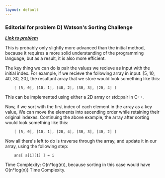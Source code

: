 ```yaml
---
layout: default
---
```



### Editorial for problem D) Watson's Sorting Challenge

[___Link to problem___](https://www.hackerrank.com/contests/wtp-2021/challenges/d-a-harder-problem)

This is probably only slightly more advanced than the initial method, because it requires a more solid understanding of the programming language, but as a result, it is also more efficient.

The key thing we can do is pair the values we recieve as input with the initial index.
For example, if we recieve the following array in input: [5, 10, 40, 30, 20], the resultant array that we store would look something like this:

        [ [5, 0], [10, 1], [40, 2], [30, 3], [20, 4] ]

This can be implemented using either a 2D array or std::pair in C++.

Now, if we sort with the first index of each element in the array as a key value, We can move the elements into ascending order while retaining their original indexes.
Continuing the above example, the array after sorting would look something like this:

        [ [5, 0], [10, 1], [20, 4], [30, 3], [40, 2] ]

Now all there's left to do is traverse through the array, and update it in our array, using the following step:

        ans[ a[i][1] ] = i

Time Complexity: O(n\*log(n)), because sorting in this case would have O(n\*log(n)) Time Complexity.
